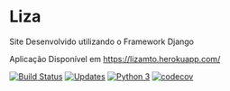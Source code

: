 # Liza

Site Desenvolvido utilizando o Framework Django

Aplicação Disponível em https://lizamto.herokuapp.com/

[![Build Status](https://travis-ci.com/joaby12/Liza.svg?branch=master)](https://travis-ci.com/joaby12/Liza)
[![Updates](https://pyup.io/repos/github/joaby12/Liza/shield.svg)](https://pyup.io/repos/github/joaby12/Liza/)
[![Python 3](https://pyup.io/repos/github/joaby12/Liza/python-3-shield.svg)](https://pyup.io/repos/github/joaby12/Liza/)
[![codecov](https://codecov.io/gh/joaby12/colibri/branch/master/graph/badge.svg)](https://codecov.io/gh/joaby12/Liza)

